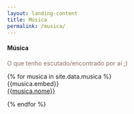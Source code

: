 ```yaml
---
layout: landing-content
title: Música
permalink: /musica/
---
```

<h4>Música</h4>
<p style="color: #8d6e63;">O que tenho escutado/encontrado por aí ;) </p>
<div class="row">
{% for musica in site.data.musica %}
  
  <div class="col s12 card horizontal medium">
    {{musica.embed}}
    <div class="card-content">
        <span class="card-title"><a href="{{musica.link}}">{{musica.nome}}</a></span>
        <div class="wiki-embed" data-title="{{musica.sobre}}" lang="{{musica.sobre-idioma}}"></div>
    </div>
  </div>

{% endfor %}
</div>
<script src="/assets/js/wiki-embed.js"></script>